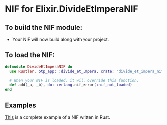 # NIF for Elixir.DivideEtImperaNIF

## To build the NIF module:

- Your NIF will now build along with your project.

## To load the NIF:

```elixir
defmodule DivideEtImperaNIF do
  use Rustler, otp_app: :divide_et_impera, crate: "divide_et_impera_nif"

  # When your NIF is loaded, it will override this function.
  def add(_a, _b), do: :erlang.nif_error(:nif_not_loaded)
end
```

## Examples

[This](https://github.com/rusterlium/NifIo) is a complete example of a NIF written in Rust.
